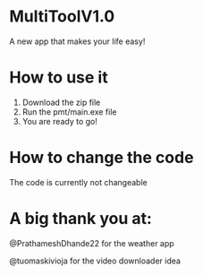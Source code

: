 # MultiToolV1.0
A new app that makes your life easy!

# How to use it
1) Download the zip file
2) Run the pmt/main.exe file
3) You are ready to go!

# How to change the code
The code is currently not changeable

# A big thank you at:
@PrathameshDhande22 for the weather app

@tuomaskivioja for the video downloader idea
